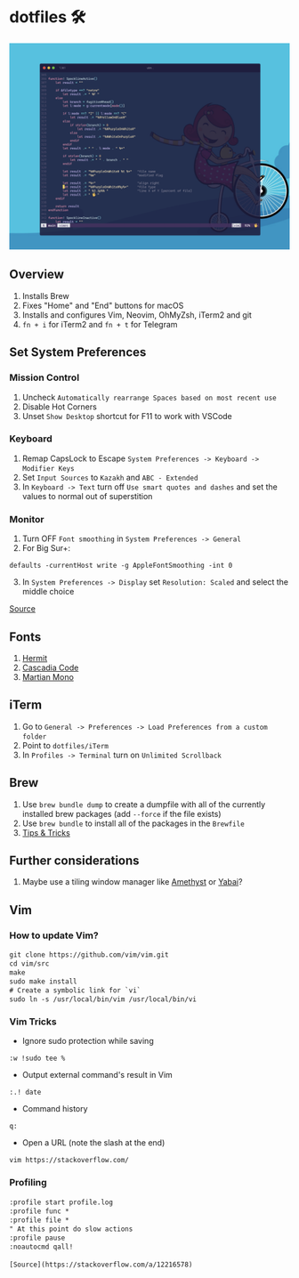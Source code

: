 # dotfiles 🛠

![Vim](./images/dotfiles.png)

## Overview
1. Installs Brew
2. Fixes "Home" and "End" buttons for macOS
3. Installs and configures Vim, Neovim, OhMyZsh, iTerm2 and git
4. `fn + i` for iTerm2 and `fn + t` for Telegram

## Set System Preferences
### Mission Control
1. Uncheck `Automatically rearrange Spaces based on most recent use`
2. Disable Hot Corners
3. Unset `Show Desktop` shortcut for F11 to work with VSCode

### Keyboard
1. Remap CapsLock to Escape `System Preferences -> Keyboard -> Modifier Keys`
2. Set `Input Sources` to `Kazakh` and `ABC - Extended`
3. In `Keyboard -> Text` turn off `Use smart quotes and dashes` and set the values to normal out of superstition

### Monitor
1. Turn OFF `Font smoothing` in `System Preferences -> General`
2. For Big Sur+:
```shell
defaults -currentHost write -g AppleFontSmoothing -int 0
```
3. In `System Preferences -> Display` set `Resolution: Scaled` and select the middle choice

[Source](https://tonsky.me/blog/monitors/)

## Fonts
1. [Hermit](https://github.com/pcaro90/hermit)
2. [Cascadia Code](https://github.com/microsoft/cascadia-code)
3. [Martian Mono](https://github.com/evilmartians/mono)

## iTerm
1. Go to `General -> Preferences -> Load Preferences from a custom folder`
2. Point to `dotfiles/iTerm`
3. In `Profiles -> Terminal` turn on `Unlimited Scrollback`

## Brew

1. Use `brew bundle dump` to create a dumpfile with all of the currently installed brew packages (add `--force` if the file exists)
2. Use `brew bundle` to install all of the packages in the `Brewfile`
3. [Tips & Tricks](https://gist.github.com/ChristopherA/a579274536aab36ea9966f301ff14f3f)

## Further considerations
1. Maybe use a tiling window manager like [Amethyst](https://ianyh.com/amethyst/) or [Yabai](https://github.com/koekeishiya/yabai)?


## Vim
### How to update Vim?
```shell
git clone https://github.com/vim/vim.git
cd vim/src
make
sudo make install
# Create a symbolic link for `vi`
sudo ln -s /usr/local/bin/vim /usr/local/bin/vi
```

### Vim Tricks
- Ignore sudo protection while saving
```vim
:w !sudo tee %
```

- Output external command's result in Vim
```vim
:.! date
```

- Command history
```vim
q:
```

- Open a URL (note the slash at the end)
```shell
vim https://stackoverflow.com/
```

### Profiling
```vim
:profile start profile.log
:profile func *
:profile file *
" At this point do slow actions
:profile pause
:noautocmd qall!

[Source](https://stackoverflow.com/a/12216578)
